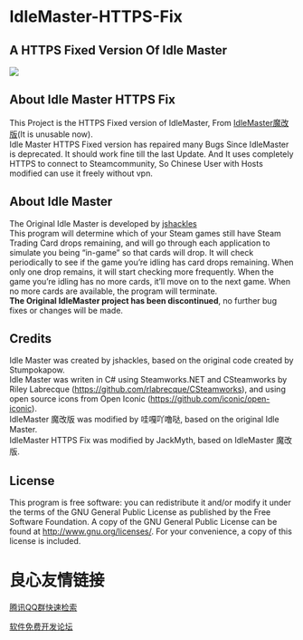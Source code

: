 # IdleMaster-HTTPS-Fix
## A HTTPS Fixed Version Of Idle Master  
![](Preview/Preview.jpg)

## About Idle Master HTTPS Fix  
This Project is the HTTPS Fixed version of IdleMaster, From [IdleMaster魔改版](https://github.com/wagayaluda/idle)(It is unusable now).  
Idle Master HTTPS Fixed version has repaired many Bugs Since IdleMaster is deprecated. It should work fine till the last Update.
And It uses completely HTTPS to connect to Steamcommunity, So Chinese User with Hosts modified can use it freely without vpn.

## About Idle Master  
The Original Idle Master is developed by [jshackles](https://github.com/jshackles/idle_master)  
This program will determine which of your Steam games still have Steam Trading Card drops remaining,
and will go through each application to simulate you being “in-game” so that cards will drop. 
It will check periodically to see if the game you’re idling has card drops remaining. 
When only one drop remains, it will start checking more frequently. 
When the game you’re idling has no more cards, it’ll move on to the next game. 
When no more cards are available, the program will terminate.  
**The Original IdleMaster project has been discontinued**, no further bug fixes or changes will be made.

## Credits  
Idle Master was created by jshackles, based on the original code created by Stumpokapow.  
Idle Master was writen in C# using Steamworks.NET and CSteamworks by Riley Labrecque (https://github.com/rlabrecque/CSteamworks), and using open source icons from Open Iconic (https://github.com/iconic/open-iconic).  
IdleMaster 魔改版 was modified by 哇嘎吖噜哒, based on the original Idle Master.  
IdleMaster HTTPS Fix was modified by JackMyth, based on IdleMaster 魔改版.

License
-------

This program is free software: you can redistribute it and/or modify it under the terms of the GNU General Public License as published by the Free Software Foundation.  A copy of the GNU General Public License can be found at http://www.gnu.org/licenses/.  For your convenience, a copy of this license is included.


 # 良心友情链接

[腾讯QQ群快速检索](http://u.720life.cn/s/8cf73f7c)

[软件免费开发论坛](http://u.720life.cn/s/bbb01dc0)
